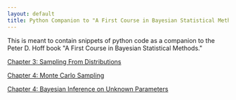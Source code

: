 ```yaml
---
layout: default
title: Python Companion to "A First Course in Bayesian Statistical Methods"
---
```


This is meant to contain snippets of python code as a companion to the Peter D. Hoff book "A First Course in Bayesian Statistical Methods."

[Chapter 3: Sampling From Distributions](/hoff/hoff_3)

[Chapter 4: Monte Carlo Sampling](/hoff/hoff_4)

[Chapter 4: Bayesian Inference on Unknown Parameters](/hoff/hoff_5)
